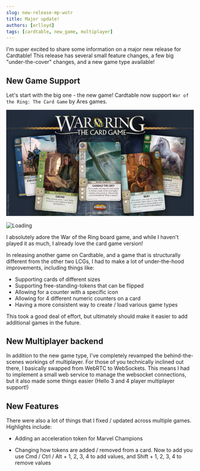 ```yaml
---
slug: new-release-mp-wotr
title: Major update!
authors: [erlloyd]
tags: [cardtable, new_game, multiplayer]
---
```


I'm super excited to share some information on a major new release for Cardtable! This release has several small feature changes, a few big "under-the-cover" changes, and a new game type available!

## New Game Support

Let's start with the big one - the new game! Cardtable now support `War of the Ring: The Card Game` by Ares games.

![Logo](./wotr-card-game-banner.jpeg)

![Loading](./wotr-card-game-loading.gif)

I absolutely adore the War of the Ring board game, and while I haven't played it as much, I already love the card game version!

In releasing another game on Cardtable, and a game that is structurally different from the other two LCGs, I had to make a lot of under-the-hood improvements, including things like:

- Supporting cards of different sizes
- Supporting free-standing-tokens that can be flipped
- Allowing for a counter with a specific icon
- Allowing for 4 different numeric counters on a card
- Having a more consistent way to create / load various game types

This took a good deal of effort, but ultimately should make it easier to add additional games in the future.

## New Multiplayer backend

In addition to the new game type, I've completely revamped the behind-the-scenes workings of multiplayer. For those of you technically inclined out there, I basically swapped from WebRTC to WebSockets. This means I had to implement a small web service to manage the websocket connections, but it also made some things easier (Hello 3 and 4 player multiplayer support!)

## New Features

There were also a lot of things that I fixed / updated across multiple games. Highlights include:

- Adding an acceleration token for Marvel Champions

- Changing how tokens are added / removed from a card. Now to add you use Cmd / Ctrl / Alt + 1, 2, 3, 4 to add values, and Shift + 1, 2, 3, 4 to remove values
